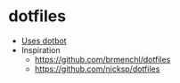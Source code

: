 # dotfiles

- [Uses dotbot](https://github.com/anishathalye/dotbot)
- Inspiration
    - https://github.com/brmenchl/dotfiles
    - https://github.com/nicksp/dotfiles
